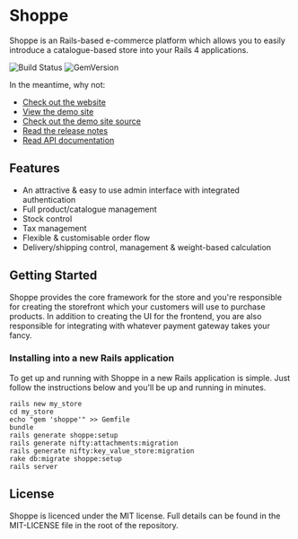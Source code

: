 # Shoppe

Shoppe is an Rails-based e-commerce platform which allows you to easily introduce a
catalogue-based store into your Rails 4 applications. 

![Build Status](https://travis-ci.org/tryshoppe/core.png?branch=master) ![GemVersion](https://badge.fury.io/rb/shoppe.png)

In the meantime, why not:

* [Check out the website](http://tryshoppe.com)
* [View the demo site](http://demo.tryshoppe.com)
* [Check out the demo site source](http://github.com/tryshoppe/example-store)
* [Read the release notes](https://github.com/tryshoppe/core/blob/master/CHANGELOG.md)
* [Read API documentation](http://api.tryshoppe.com)

## Features

* An attractive & easy to use admin interface with integrated authentication
* Full product/catalogue management
* Stock control
* Tax management
* Flexible & customisable order flow
* Delivery/shipping control, management & weight-based calculation

## Getting Started

Shoppe provides the core framework for the store and you're responsible for creating
the storefront which your customers will use to purchase products. In addition to
creating the UI for the frontend, you are also responsible for integrating with whatever
payment gateway takes your fancy.

### Installing into a new Rails application

To get up and running with Shoppe in a new Rails application is simple. Just follow the
instructions below and you'll be up and running in minutes.

    rails new my_store
    cd my_store
    echo "gem 'shoppe'" >> Gemfile
    bundle
    rails generate shoppe:setup
    rails generate nifty:attachments:migration
    rails generate nifty:key_value_store:migration
    rake db:migrate shoppe:setup
    rails server

## License

Shoppe is licenced under the MIT license. Full details can be found in the MIT-LICENSE
file in the root of the repository.
